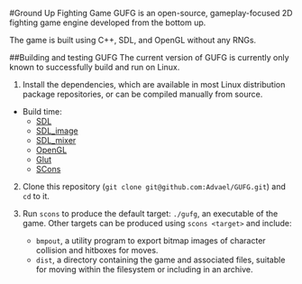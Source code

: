#Ground Up Fighting Game 
GUFG is an open-source, gameplay-focused 2D fighting game engine
developed from the bottom up.

The game is built using C++, SDL, and OpenGL without any RNGs.

##Building and testing GUFG
The current version of GUFG is currently only known to successfully build and run on Linux.

1. Install the dependencies, which are available in most Linux distribution
    package repositories, or can be compiled manually from source.
  * Build time:
      * [SDL](http://www.libsdl.org/download-1.2.php)
      * [SDL\_image](http://www.libsdl.org/projects/SDL_image/)
      * [SDL\_mixer](http://www.libsdl.org/projects/SDL_mixer/)
      * [OpenGL](http://www.opengl.org/wiki/Getting_Started#Linux)
      * [Glut](http://freeglut.sourceforge.net/)
      * [SCons](http://www.scons.org/)

2. Clone this repository
  (`git clone git@github.com:Advael/GUFG.git`) 
    and `cd` to it.

3. Run `scons` to produce the default target: `./gufg`, an executable of the game.
   Other targets can be produced using `scons <target>` and include:
   * `bmpout`, a utility program to export bitmap images of
      character collision and hitboxes for moves.
   * `dist`, a directory containing the game and associated files,
     suitable for moving within the filesystem or including in an archive.
